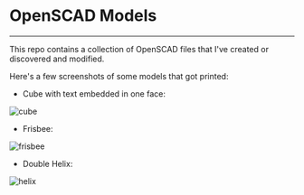 # OpenSCAD Models

---

This repo contains a collection of OpenSCAD files that I've created or discovered and modified.

Here's a few screenshots of some models that got printed:

* Cube with text embedded in one face:

![cube](https://lh6.googleusercontent.com/-9oqv21DvLgg/VAsdYIA-bFI/AAAAAAAAMp4/hW232Wne2r4/w620-h827-no/IMG_20140906_104233.jpg)

* Frisbee:

![frisbee](https://lh3.googleusercontent.com/-zlu1w-g5ECg/VAsdasmjriI/AAAAAAAAMqE/if_MQIlITIM/w620-h827-no/IMG_20140906_104240.jpg)

* Double Helix:

![helix](https://lh4.googleusercontent.com/-wrqy-u26vP4/VAsdfPUY1SI/AAAAAAAAMqQ/gfYRhBSxoH8/w620-h827-no/IMG_20140906_104254.jpg)
